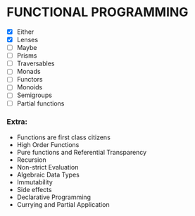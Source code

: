 # FUNCTIONAL PROGRAMMING

- [x] Either
- [x] Lenses
- [ ] Maybe
- [ ] Prisms
- [ ] Traversables
- [ ] Monads
- [ ] Functors
- [ ] Monoids
- [ ] Semigroups
- [ ] Partial functions

### Extra:
- Functions are first class citizens
- High Order Functions
- Pure functions and Referential Transparency
- Recursion
- Non-strict Evaluation
- Algebraic Data Types
- Immutability
- Side effects
- Declarative Programming
- Currying and Partial Application
